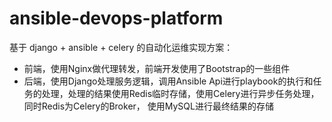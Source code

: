 # ansible-devops-platform
基于 django + ansible + celery 的自动化运维实现方案：
- 前端，使用Nginx做代理转发，前端开发使用了Bootstrap的一些组件
- 后端，使用Django处理服务逻辑，调用Ansible Api进行playbook的执行和任务的处理，处理的结果使用Redis临时存储，使用Celery进行异步任务处理，同时Redis为Celery的Broker，
使用MySQL进行最终结果的存储
